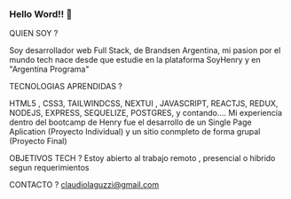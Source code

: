 ### Hello Word!! 👋

QUIEN SOY ? 

Soy desarrollador web Full Stack, de Brandsen Argentina, mi pasion por el mundo tech nace desde que estudie en la plataforma SoyHenry y en "Argentina Programa"

TECNOLOGIAS APRENDIDAS ?

HTML5 , CSS3, TAILWINDCSS, NEXTUI , JAVASCRIPT, REACTJS, REDUX, NODEJS, EXPRESS, SEQUELIZE, POSTGRES, y contando....
Mi experiencia dentro del bootcamp de Henry fue el desarrollo de un Single Page Aplication (Proyecto Individual) y un sitio conmpleto de forma grupal (Proyecto Final) 


OBJETIVOS TECH ?
Estoy abierto al trabajo remoto , presencial o hibrido segun requerimientos 


CONTACTO ?
claudiolaguzzi@gmail.com

